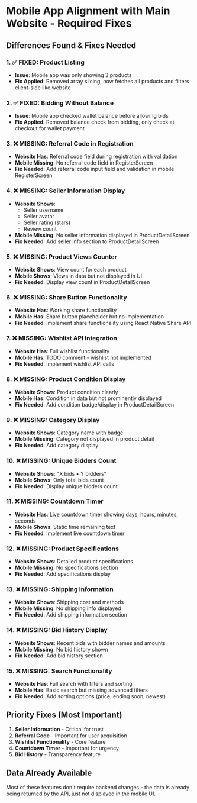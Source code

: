 # Mobile App Alignment with Main Website - Required Fixes

## Differences Found & Fixes Needed

### 1. ✅ FIXED: Product Listing
- **Issue**: Mobile app was only showing 3 products
- **Fix Applied**: Removed array slicing, now fetches all products and filters client-side like website

### 2. ✅ FIXED: Bidding Without Balance
- **Issue**: Mobile app checked wallet balance before allowing bids
- **Fix Applied**: Removed balance check from bidding, only check at checkout for wallet payment

### 3. ❌ MISSING: Referral Code in Registration
- **Website Has**: Referral code field during registration with validation
- **Mobile Missing**: No referral code field in RegisterScreen
- **Fix Needed**: Add referral code input field and validation in mobile RegisterScreen

### 4. ❌ MISSING: Seller Information Display
- **Website Shows**: 
  - Seller username
  - Seller avatar
  - Seller rating (stars)
  - Review count
- **Mobile Missing**: No seller information displayed in ProductDetailScreen
- **Fix Needed**: Add seller info section to ProductDetailScreen

### 5. ❌ MISSING: Product Views Counter
- **Website Shows**: View count for each product
- **Mobile Shows**: Views in data but not displayed in UI
- **Fix Needed**: Display view count in ProductDetailScreen

### 6. ❌ MISSING: Share Button Functionality
- **Website Has**: Working share functionality
- **Mobile Has**: Share button placeholder but no implementation
- **Fix Needed**: Implement share functionality using React Native Share API

### 7. ❌ MISSING: Wishlist API Integration
- **Website Has**: Full wishlist functionality
- **Mobile Has**: TODO comment - wishlist not implemented
- **Fix Needed**: Implement wishlist API calls

### 8. ❌ MISSING: Product Condition Display
- **Website Shows**: Product condition clearly
- **Mobile Has**: Condition in data but not prominently displayed
- **Fix Needed**: Add condition badge/display in ProductDetailScreen

### 9. ❌ MISSING: Category Display
- **Website Shows**: Category name with badge
- **Mobile Missing**: Category not displayed in product detail
- **Fix Needed**: Add category display

### 10. ❌ MISSING: Unique Bidders Count
- **Website Shows**: "X bids • Y bidders"
- **Mobile Shows**: Only total bids count
- **Fix Needed**: Display unique bidders count

### 11. ❌ MISSING: Countdown Timer
- **Website Has**: Live countdown timer showing days, hours, minutes, seconds
- **Mobile Shows**: Static time remaining text
- **Fix Needed**: Implement live countdown timer

### 12. ❌ MISSING: Product Specifications
- **Website Shows**: Detailed product specifications
- **Mobile Missing**: No specifications section
- **Fix Needed**: Add specifications display

### 13. ❌ MISSING: Shipping Information
- **Website Shows**: Shipping cost and methods
- **Mobile Missing**: No shipping info displayed
- **Fix Needed**: Add shipping information section

### 14. ❌ MISSING: Bid History Display
- **Website Shows**: Recent bids with bidder names and amounts
- **Mobile Missing**: No bid history shown
- **Fix Needed**: Add bid history section

### 15. ❌ MISSING: Search Functionality
- **Website Has**: Full search with filters and sorting
- **Mobile Has**: Basic search but missing advanced filters
- **Fix Needed**: Add sorting options (price, ending soon, newest)

## Priority Fixes (Most Important)

1. **Seller Information** - Critical for trust
2. **Referral Code** - Important for user acquisition
3. **Wishlist Functionality** - Core feature
4. **Countdown Timer** - Important for urgency
5. **Bid History** - Transparency feature

## Data Already Available
Most of these features don't require backend changes - the data is already being returned by the API, just not displayed in the mobile UI.